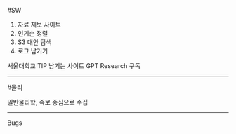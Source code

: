 #SW

1. 자료 제보 사이트
2. 인기순 정렬
3. S3 대안 탐색
4. 로그 남기기

서울대학교 TIP 남기는 사이트
GPT Research 구독

---

#물리

일반물리학, 족보 중심으로 수집

---

Bugs
